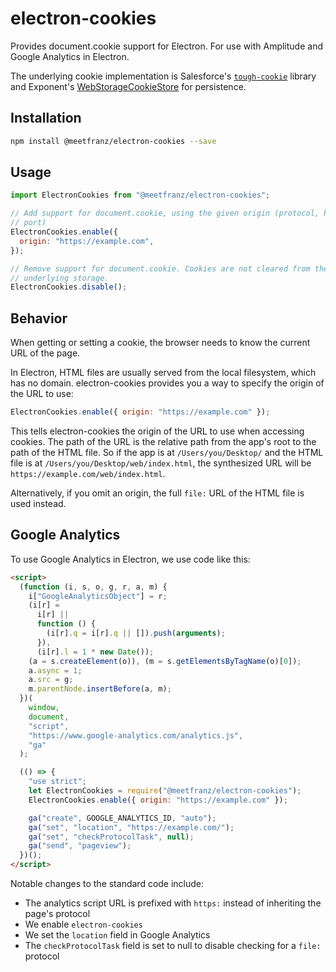 # electron-cookies

Provides document.cookie support for Electron. For use with Amplitude and Google Analytics in Electron.

The underlying cookie implementation is Salesforce's [`tough-cookie`](https://github.com/SalesforceEng/tough-cookie) library and Exponent's [WebStorageCookieStore](https://github.com/exponentjs/tough-cookie-web-storage-store) for persistence.

## Installation

```sh
npm install @meetfranz/electron-cookies --save
```

## Usage

```js
import ElectronCookies from "@meetfranz/electron-cookies";

// Add support for document.cookie, using the given origin (protocol, host, and
// port)
ElectronCookies.enable({
  origin: "https://example.com",
});

// Remove support for document.cookie. Cookies are not cleared from the
// underlying storage.
ElectronCookies.disable();
```

## Behavior

When getting or setting a cookie, the browser needs to know the current URL of the page.

In Electron, HTML files are usually served from the local filesystem, which has no domain. electron-cookies provides you a way to specify the origin of the URL to use:

```js
ElectronCookies.enable({ origin: "https://example.com" });
```

This tells electron-cookies the origin of the URL to use when accessing cookies. The path of the URL is the relative path from the app's root to the path of the HTML file. So if the app is at `/Users/you/Desktop/` and the HTML file is at `/Users/you/Desktop/web/index.html`, the synthesized URL will be `https://example.com/web/index.html`.

Alternatively, if you omit an origin, the full `file:` URL of the HTML file is used instead.

## Google Analytics

To use Google Analytics in Electron, we use code like this:

```html
<script>
  (function (i, s, o, g, r, a, m) {
    i["GoogleAnalyticsObject"] = r;
    (i[r] =
      i[r] ||
      function () {
        (i[r].q = i[r].q || []).push(arguments);
      }),
      (i[r].l = 1 * new Date());
    (a = s.createElement(o)), (m = s.getElementsByTagName(o)[0]);
    a.async = 1;
    a.src = g;
    m.parentNode.insertBefore(a, m);
  })(
    window,
    document,
    "script",
    "https://www.google-analytics.com/analytics.js",
    "ga"
  );

  (() => {
    "use strict";
    let ElectronCookies = require("@meetfranz/electron-cookies");
    ElectronCookies.enable({ origin: "https://example.com" });

    ga("create", GOOGLE_ANALYTICS_ID, "auto");
    ga("set", "location", "https://example.com/");
    ga("set", "checkProtocolTask", null);
    ga("send", "pageview");
  })();
</script>
```

Notable changes to the standard code include:

- The analytics script URL is prefixed with `https:` instead of inheriting the page's protocol
- We enable `electron-cookies`
- We set the `location` field in Google Analytics
- The `checkProtocolTask` field is set to null to disable checking for a `file:` protocol
